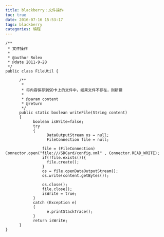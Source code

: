 ```yaml
---
title: blackberry：文件操作
toc: true
date: 2016-07-16 15:53:17
tags: blackberry
categories: 编程
---
```

	/**
	 * 文件操作
	 *
	 * @author Rolex
	 * @date 2011-9-28
	 */
	public class FileUtil {

	      /**
	       *
	       * 将内容保存到SD卡上的文件中，如果文件不存在，则新建
	       *
	       * @param content
	       * @return
	       */
	      public static boolean writeFile(String content)
	      {     
	            boolean isWrite=false;
	            try
	            {
	                  DataOutputStream os = null;
	                  FileConnection file = null;            

	                file = (FileConnection) Connector.open("file:///SDCard/config.xml" , Connector.READ_WRITE);
	                if(!file.exists()){
	                  file.create();
	                }
	                os = file.openDataOutputStream();
	                os.write(content.getBytes());

	                os.close();
	                file.close();
	                isWrite = true;
	            }
	            catch (Exception e)
	            {
	                  e.printStackTrace();
	            }
	            return isWrite;
	      }
	}
